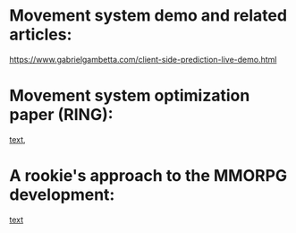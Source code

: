 

# Movement system demo and related articles:
https://www.gabrielgambetta.com/client-side-prediction-live-demo.html

# Movement system optimization paper (RING):
[text](https://www.cs.princeton.edu/~funk/symp95.pdf),

# A rookie's approach to the MMORPG development:
[text](https://wirepair.org/2023/06/29/so-you-want-to-build-an-mmorpg-server/)
